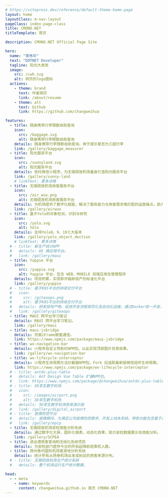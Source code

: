 ```yaml
---
# https://vitepress.dev/reference/default-theme-home-page
layout: home
layoutClass: m-nav-layout
pageClass: index-page-class
title: CMONO.NET
titleTemplate: 首页

description: CMONO.NET Official Page Site

hero:
  name: "常伟华"
  text: "DOTNET Developer"
  tagline: 阳光大男孩
  image:
    src: /cwh.svg
    alt: 网页的logo图标
  actions:
    - theme: brand
      text: 作者简历
      link: /about/resume
    - theme: alt
      text: Github
      link: https://github.com/changweihua

features:
  - title: 随身携带行李限额自助查询
    icon:
      src: /baggage.svg
      alt: 随身携带行李限额自助查询
    details: 随身携带行李限额自助查询，用于提示是否为三超行李
    link: /gallery/baggage_measurer
  - title: 阳光服务平台
    icon:
      src: /sunnyland.svg
      alt: 阳光服务平台
    details: 依托微信小程序，为无锡硕放机场量身打造阳光服务平台
    link: /gallery/sunny-land
    # linkText: 更多详情
  - title: 无锡硕放机场旅客服务平台
    icon:
      src: /air_wux.png
      alt: 无锡硕放机场旅客服务平台
    details: 为机场提供了数字化赋能，解决了服务能力与旅客需求难匹配的运营痛点，助力旅客便捷出行。
    link: /gallery/airwux
  - title: 基于Yolo的对象检测、识别与研究
    icon:
      src: /yolo.svg
      alt: Yolo
    details: 支持Yolo8、9、10三大版本
    link: /gallery/yolo_object_dection
    # linkText: 更多详情
  # - title: 新生产统计APP
  #   details: H5 微应用平台。
  #   link: /gallery/maui
  - title: Yuppie 平台
    icon:
      src: /yuppie.svg
      alt: Yuppie 平台，包含 WEB、MOBILE 双端应用及管理程序
    details: 项目积累，实现即开箱即投产的标准化平台
    link: /gallery/yuppie
  # - title: 基于K8S平台的持续交付平台
  #   icon:
  #     src: /giteaops.png
  #     alt: 基于K8S平台的持续交付平台
  #   details: 研发技改产物，促进开发流程规范化及自动化运维。通过Docker统一开发、测试和生产的环境，同时完成系统版本自动发布，提升自动化。
  #   link: /gallery/giteaops
  - title: MAUI 跨平台学习笔记
    details: MAUI 跨平台学习笔记。
    link: /gallery/maui
  - title: maui-jsbridge
    details: 页面iFrame嵌套通信。
    link: https://www.npmjs.com/package/maui-jsbridge
  - title: wx-navigation-bar
    details: 小程序自定义导航栏NPM包。以此实现顶部图片背景效果。
    link: /gallery/wx-navigation-bar
  - title: wx-lifecycle-interceptor
    details: 小程序生命周期方法拦截器NPM包。Fork 后适配最新版微信组件生命周期。
    link: https://www.npmjs.com/package/wx-lifecycle-interceptor
  # - title: antdv-plus-table
  #   details: Ant Design Vue Table 扩展NPM包。
  #   link: https://www.npmjs.com/package/@changweihua/antdv-plus-table
  # - title: 3D孪生数字机场
  #   icon:
  #     src: /images/airport.png
  #     alt: 3D孪生数字机场
  #   details: 3D孪生数字机场简易演示版
  #   link: /gallery/digital_airport
  # - title: 疫情防控平台
  #   details: 疫情期间，为满足公司疫情防控需求，开发上线本系统。特色功能包含基于百度Paddle实现健康码和行程码信息自动提取和预警，支持人脸识别登录。
  #   link: /gallery/epcp
  - title: 无锡硕放机场安检效能分析系统
    details: 通过数字化大屏，图形化报表，动态化效果，助力安检数据展示及效能分析。
    link: /gallery/SCPEA
  - title: 进出港旅客查询和无纸化系统项目
    details: 为安检部门提供今日的所有起降航班乘机人数。
  - title: 扬州泰州国际机场客源地分析系统
    details: 统计所有从扬泰机场出发或到达的旅客来源分布。
  # - title: 无锡硕放机场生产统计系统
  #   details: 整个机场运行生产统计数据。

head:
  - - meta
    - name: keywords
      content: changweihua.github.io 首页 CMONO.NET
---
```


<!-- <MagicCard />

<div class="card">Test UnoCSS card</div> -->


<!-- <a-button>123</a-button>
<a-timeline mode="alternate">
<a-timeline-item>Create a services site 2015-09-01</a-timeline-item>
<a-timeline-item color="green">Solve initial network problems 2015-09-01</a-timeline-item>
<a-timeline-item>
<template #dot><ClockCircleOutlined style="font-size: 16px" /></template>
Sed ut perspiciatis unde omnis iste natus error sit voluptatem accusantium doloremque
laudantium, totam rem aperiam, eaque ipsa quae ab illo inventore veritatis et quasi architecto
beatae vitae dicta sunt explicabo.
</a-timeline-item>
<a-timeline-item color="red">Network problems being solved 2015-09-01</a-timeline-item>
<a-timeline-item>Create a services site 2015-09-01</a-timeline-item>
<a-timeline-item>
<template #dot><ClockCircleOutlined style="font-size: 16px" /></template>
Technical testing 2015-09-01
</a-timeline-item>
</a-timeline> -->

<!-- <div class="gallery">
  <img 
  src="https://pic6.zhuanstatic.com/zhuanzh/fc8b8d24-b55a-4d9b-bcf9-a0bccaea4d80.png"       alt="Purple flowers">
  <img src="https://pic6.zhuanstatic.com/zhuanzh/fc8b8d24-b55a-4d9b-bcf9-a0bccaea4d80.png" alt="Pink flowers">
  <img src="https://pic6.zhuanstatic.com/zhuanzh/fc8b8d24-b55a-4d9b-bcf9-a0bccaea4d80.png" alt="Some plants">
  <img src="https://pic6.zhuanstatic.com/zhuanzh/fc8b8d24-b55a-4d9b-bcf9-a0bccaea4d80.png" alt="A water lily">
</div> -->

<!-- <div class="grid grid-cols-1 md:grid-cols-3">
<div >
  <img src="https://github-readme-stats.vercel.app/api?username=Changweihua&show_icons=true&theme=transparent" />
</div>
<div >
  <img src="https://github-readme-stats.vercel.app/api/top-langs/?username=Changweihua&layout=compact&langs_count=6&text_color=000&icon_color=fff&theme=graywhite" />
</div>
<div >
  <img alt="Static Badge" src="https://img.shields.io/badge/Vue-%2342b883?style=flat-square&logo=Vue&logoColor=%23fff">
  <img alt="Static Badge" src="https://img.shields.io/badge/TypeScript-%230072b3?style=flat-square&logo=TypeScript&logoColor=%23fff">
  <img src="https://img.shields.io/badge/-JavaScript-F7DF1E?style=flat-square&logo=javascript&logoColor=white" />
  <img src="https://img.shields.io/badge/-HTML5-E34F26?style=flat-square&logo=html5&logoColor=white" />
  <img src="https://img.shields.io/badge/-CSS3-1572B6?style=flat-square&logo=css3" />
  <img alt="Static Badge" src="https://img.shields.io/badge/Webpack-%230072b3?style=flat-square&logo=webpack&logoColor=%23fff">
  <img alt="Static Badge" src="https://img.shields.io/badge/Vite-%239a60fe?style=flat-square&logo=vite&logoColor=%23fff">
  <img alt="Static Badge" src="https://img.shields.io/badge/Sass-%23c66394?style=flat-square&logo=Sass&logoColor=%23fff">
  <img alt="Static Badge" src="https://img.shields.io/badge/Visual_Studio_Code-007ACC?style=flat-square&logo=Visual-Studio-Code&logoColor=white">
  <img alt="Static Badge" src="https://img.shields.io/badge/Git-F05032?style=flat-square&logo=Git&logoColor=white">
</div>
</div> -->

<!-- <a-date-picker v-model:value="value1" :bordered="false" /> -->
<!-- <a-range-picker v-model:value="value1" /> -->

<!-- <div id="g-pointer-1"></div>
<div id="g-pointer-2"></div> -->

<script setup lang="ts">
import { nextTick, onMounted, ref } from 'vue'
import { VPTeamPage,  VPTeamPageTitle,  VPTeamMembers } from 'vitepress/theme'
import { BeakerIcon } from '@heroicons/vue/24/solid'
import * as icons from 'simple-icons';
import HomeIndex from "@vp/components/HomeIndex.vue"
import MNavLinks  from "@vp/components/nav/MNavLinks.vue"
import WavingBorder from "@/components/WavingBorder.vue"
import { inBrowser } from 'vitepress'
import useVChart, { vChartColors } from '@vp/hooks/useVChart';

import type { Dayjs } from 'dayjs';
type RangeValue = [Dayjs, Dayjs];
const value1 = ref<RangeValue>();

const members = [
  {
    avatar: '/author.jpg',
    name: '常伟华',
    title: 'Owner',
    org: 'CMONO.NET',
    orgLink: 'https://changweihua.github.io',
    desc: '伪前端+伪后端+伪需求=真全栈',
    links: [{ icon: {
        svg: '<svg t="1691037473495" class="icon" viewBox="0 0 3786 1024" version="1.1" xmlns="http://www.w3.org/2000/svg" p-id="15871" width="128" height="128"><path d="M729.176289 438.294072H410.703618c-7.882987 0-14.977675 6.30639-14.977675 14.977675v155.294843c0 7.882987 6.30639 14.977675 14.977675 14.977675h123.762895v193.133179s-27.590454 9.459584-104.843726 9.459584c-90.654349 0-217.570439-33.108545-217.570439-312.166281s132.43418-316.107775 256.197075-316.107775c107.208622 0 153.718245 18.919169 182.885296 28.378752 9.459584 3.153195 18.13087-6.30639 18.13087-14.977675l35.473441-150.56505c0-3.941493-1.576597-8.671286-5.518091-11.82448C687.396459 40.991532 614.872979 0 430.411085 0 217.570439 0 0 90.654349 0 525.006928c0 434.352579 249.102386 498.993072 459.578137 498.993072 174.214011 0 279.846035-74.100077 279.846035-74.100077 4.729792-2.364896 4.729792-8.671286 4.729793-11.036182V453.271747c0-8.671286-7.094688-14.977675-14.977676-14.977675zM2368.837567 52.027714c0-7.882987-6.30639-14.977675-14.977675-14.977676h-178.943803c-7.882987 0-14.977675 6.30639-14.977675 14.977676v346.063125h-279.057737V52.027714c0-7.882987-6.30639-14.977675-14.977675-14.977676H1686.959199c-7.882987 0-14.977675 6.30639-14.977675 14.977676v937.287144c0 7.882987 6.30639 14.977675 14.977675 14.977675h178.943803c7.882987 0 14.977675-7.094688 14.977675-14.977675V588.070824H2159.938414l-0.788299 401.244034c0 7.882987 6.30639 14.977675 14.977676 14.977675h179.732101c7.882987 0 14.977675-7.094688 14.977675-14.977675V52.027714z" fill="#100E0F" p-id="15872"></path><path d="M1067.356428 175.002309c0-64.640493-52.027714-116.668206-115.879908-116.668206s-115.091609 52.027714-115.091609 116.668206c0 64.640493 52.027714 116.668206 115.091609 116.668207 63.852194 0 115.879908-52.027714 115.879908-116.668207zM1054.743649 791.451886V358.675905c0-7.882987-6.30639-14.977675-14.977675-14.977676h-178.943803c-7.882987 0-15.765974 8.671286-15.765974 16.554273v619.602771c0 18.13087 11.036182 23.648961 26.013857 23.648961h160.812933c17.342571 0 22.072363-8.671286 22.072363-23.648961 0.788299-33.108545 0.788299-163.177829 0.788299-188.403387z" fill="#100E0F" p-id="15873"></path><path d="M3049.139338 345.274827h-177.367206c-7.882987 0-14.977675 7.094688-14.977675 14.977675V819.830639s-44.933025 33.108545-109.573518 33.108545c-63.852194 0-81.194765-29.167052-81.194765-92.230947V360.252502c0-7.882987-6.30639-14.977675-14.977675-14.977675h-180.5204c-7.882987 0-14.977675 7.094688-14.977676 14.977675v431.199384c0 186.038491 104.055427 231.759815 246.737491 231.759815 117.456505 0 212.052348-64.640493 212.052348-64.640492s4.729792 33.896844 6.306389 37.838337c2.364896 3.941493 7.094688 7.882987 13.401078 7.882987l115.091609-0.788299c7.882987 0 14.977675-7.094688 14.977675-14.977675V359.464203c0-7.094688-6.30639-14.189376-14.977675-14.189376zM3535.51963 324.779061c-100.902232 0-169.484219 44.933025-169.484218 44.933025V52.027714c0-7.882987-6.30639-14.977675-14.977675-14.977676h-179.732102c-7.882987 0-14.977675 6.30639-14.977675 14.977676v937.287144c0 7.882987 6.30639 14.977675 14.977675 14.977675h124.551193c5.518091 0 10.247883-3.153195 12.612779-7.882987 3.153195-4.729792 7.882987-43.356428 7.882987-43.356428s73.311778 69.370285 212.840647 69.370285c163.177829 0 256.985373-82.771363 256.985373-372.076983-0.788299-288.517321-149.776751-325.56736-250.678984-325.567359z m-70.158583 527.371824c-61.487298-1.576597-103.267129-29.95535-103.267129-29.95535V525.795227s40.991532-25.225558 92.230947-29.95535c63.852194-5.518091 125.339492 13.401078 125.339492 166.331024-0.788299 160.812933-28.378753 193.133179-114.30331 189.979984zM1569.502694 343.698229h-134.010777V166.331024c0-7.094688-3.153195-10.247883-11.036182-10.247883h-182.885296c-7.094688 0-11.036182 3.153195-11.036182 10.247883v183.673595s-91.442648 22.072363-97.749038 23.648961c-6.30639 1.576597-11.036182 7.882987-11.036181 14.189376v115.091609c0 8.671286 6.30639 14.977675 14.977675 14.977675h93.807544v277.48114c0 205.745958 144.258661 226.241724 242.007698 226.241724 44.933025 0 97.749038-14.189376 106.420324-17.342571 5.518091-1.576597 8.671286-7.094688 8.671285-13.401078v-126.916089c0-7.882987-7.094688-14.977675-14.977675-14.977675-7.882987 0-27.590454 3.153195-48.874519 3.153194-66.21709 0-88.289453-30.743649-88.289453-70.158583V518.700539h134.010777c7.882987 0 14.977675-6.30639 14.977676-14.977675V358.675905c-0.788299-7.882987-7.094688-14.977675-14.977676-14.977676z" fill="#100E0F" p-id="15874"></path></svg>'
      }, link: "https://github.com/changweihua" }
    ],
    sponsor: 'sponsor'
  },
  {
    avatar: '/unfix.png',
    name: '@un-fix',
    title: 'Member',
    org: 'un-fix',
    orgLink: 'https://un-fix.github.io',
    desc: '共同改善中文世界的企业组织文化',
    sponsor: 'sponsor',
  }
]

const navis = [{
  title: 'Nav',
  items:[{
    title: 'NavItem1',
    link: '/blog/index'
  }]
}]


// import localforage from "localforage";

// if(inBrowser) {

//   localforage.config({
//       driver      : localforage.WEBSQL, // Force WebSQL; same as using setDriver()
//       name        : 'myApp',
//       version     : 1.0,
//       size        : 4980736, // Size of database, in bytes. WebSQL-only for now.
//       storeName   : 'keyvaluepairs', // Should be alphanumeric, with underscores.
//       description : 'some description'
//   });

//   var store = localforage.createInstance({
//     name: "nameHere"
//   });

//   var otherStore = localforage.createInstance({
//     name: "otherName"
//   });

//   // Setting the key on one of these doesn't affect the other.
//   store.setItem("key", "value");
//   otherStore.setItem("key", "value2");
// }

const vChartRef = ref()
const { chart: vChart } = useVChart(vChartRef)

// 引入对应的 worker 文件
import Worker from "@/workers/gif-worker.ts?worker"

const workerRef = ref<Worker>()

const initWorker = () => {
  const canvasBitmap = document.getElementById('canvas') as HTMLCanvasElement;
  if(canvasBitmap){
    const offscreen = canvasBitmap.transferControlToOffscreen();
    workerRef.value = new Worker()
    // 该vue文件（主线程）往 worker (另外的线程) 传递数据
    workerRef.value.postMessage({ init: true, canvas: offscreen, dpr: window.devicePixelRatio }, [offscreen]);
    // worker(另外的线程) 往 该vue文件（主线程）传递数据
    workerRef.value.onmessage = e => {
      console.log('onmessage', e.data)
    }
  }
}


onMounted(() => {
  console.log('initWorker')
  nextTick(()=>{
    initWorker()
  })
})

</script>
<!-- 
<div class="grid m-20 grid-cols-1 md:grid-cols-2">
  <div ref="vChartRef" style="width: 100%; height: 350px"></div>
  <div class='worker'>
    <canvas id="canvas" :style="{ width: '100%',height: '350px', border: '1px solid #fff'}"></canvas>
  </div>
</div> -->

<VPTeamPage>
  <VPTeamPageTitle v-tooltip="'You have new members.'">
    <template #title>
      Members
    </template>
  </VPTeamPageTitle>
  <VPTeamMembers
    size="small"
    :members="members"
  />
</VPTeamPage>
<!-- <WavingBorder /> -->
<!-- <XmindViewer url="https://mp-cb2e47ef-a802-469a-a81c-2b6efa9f8b60.cdn.bspapp.com/xmind/browser-rendering-flow.xmind"/> -->
<!-- <HomeIndex /> -->
<!-- <HomeContributors /> -->

<!-- <style src="./nav/index.scss"></style> -->
<!-- <MNavLinks v-for="{title, items} in navis" :title="title" :items="items"/> -->
<!-- <a-tag>sss</a-tag> -->

<!-- ### Title <Badge type="info" text="default" />
### Title <Badge type="tip" text="^1.9.0" />
### Title <Badge type="warning" text="beta" />
### Title <Badge type="danger" text="caution" /> -->

